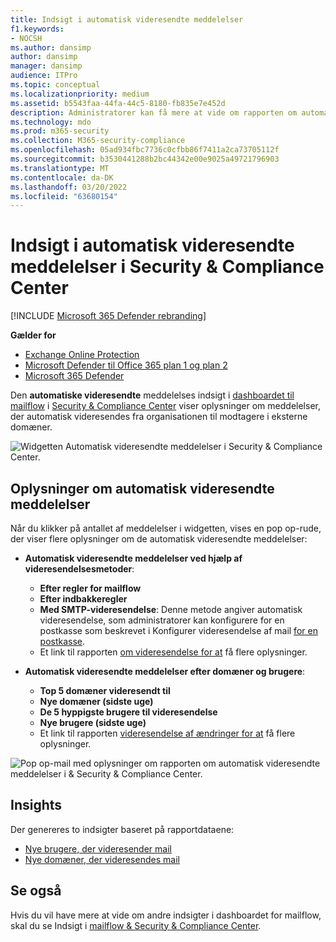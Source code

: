 ```yaml
---
title: Indsigt i automatisk videresendte meddelelser
f1.keywords:
- NOCSH
ms.author: dansimp
author: dansimp
manager: dansimp
audience: ITPro
ms.topic: conceptual
ms.localizationpriority: medium
ms.assetid: b5543faa-44fa-44c5-8180-fb835e7e452d
description: Administratorer kan få mere at vide om rapporten om automatisk videresendte meddelelser i dashboardet for mailflow i & Compliance Center.
ms.technology: mdo
ms.prod: m365-security
ms.collection: M365-security-compliance
ms.openlocfilehash: 05ad934fbc7736c0cfbb86f7411a2ca73705112f
ms.sourcegitcommit: b3530441288b2bc44342e00e9025a49721796903
ms.translationtype: MT
ms.contentlocale: da-DK
ms.lasthandoff: 03/20/2022
ms.locfileid: "63680154"
---
```

# <a name="auto-forwarded-messages-insight-in-the-security--compliance-center"></a>Indsigt i automatisk videresendte meddelelser i Security & Compliance Center

[!INCLUDE [Microsoft 365 Defender rebranding](../includes/microsoft-defender-for-office.md)]

**Gælder for**
- [Exchange Online Protection](exchange-online-protection-overview.md)
- [Microsoft Defender til Office 365 plan 1 og plan 2](defender-for-office-365.md)
- [Microsoft 365 Defender](../defender/microsoft-365-defender.md)

Den **automatiske videresendte** meddelelses indsigt i [dashboardet til mailflow](mail-flow-insights-v2.md) i [Security & Compliance Center](https://protection.office.com) viser oplysninger om meddelelser, der automatisk videresendes fra organisationen til modtagere i eksterne domæner.

![Widgetten Automatisk videresendte meddelelser i Security & Compliance Center.](../../media/mfi-auto-forwarded-messages.png)

## <a name="auto-forwarded-messages-details"></a>Oplysninger om automatisk videresendte meddelelser

Når du klikker på antallet af meddelelser i widgetten, vises en pop op-rude, der viser flere oplysninger om de automatisk videresendte meddelelser:

- **Automatisk videresendte meddelelser ved hjælp af videresendelsesmetoder**:

  - **Efter regler for mailflow**
  - **Efter indbakkeregler**
  - **Med SMTP-videresendelse**: Denne metode angiver automatisk videresendelse, som administratorer kan konfigurere for en postkasse som beskrevet i Konfigurer videresendelse af mail [for en postkasse](/Exchange/recipients-in-exchange-online/manage-user-mailboxes/configure-email-forwarding).
  - Et link til rapporten [om videresendelse for at](view-mail-flow-reports.md#forwarding-report) få flere oplysninger.

- **Automatisk videresendte meddelelser efter domæner og brugere**:

  - **Top 5 domæner videresendt til**
  - **Nye domæner (sidste uge)**
  - **De 5 hyppigste brugere til videresendelse**
  - **Nye brugere (sidste uge)**
  - Et link til rapporten [videresendelse af ændringer for at](mfi-new-users-forwarding-email.md#forwarding-modifications-report) få flere oplysninger.

![Pop op-mail med oplysninger om rapporten om automatisk videresendte meddelelser i & Security & Compliance Center.](../../media/mfi-auto-forwarded-messages-details.png)

## <a name="insights"></a>Insights

Der genereres to indsigter baseret på rapportdataene:

- [Nye brugere, der videresender mail](mfi-new-users-forwarding-email.md)
- [Nye domæner, der videresendes mail](mfi-new-domains-being-forwarded-email.md)

## <a name="see-also"></a>Se også

Hvis du vil have mere at vide om andre indsigter i dashboardet for mailflow, skal du se Indsigt i [mailflow & Security & Compliance Center](mail-flow-insights-v2.md).